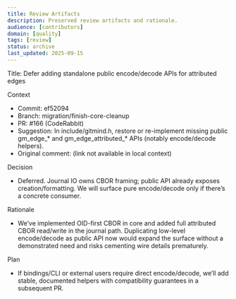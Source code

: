 ```yaml
---
title: Review Artifacts
description: Preserved review artifacts and rationale.
audience: [contributors]
domain: [quality]
tags: [review]
status: archive
last_updated: 2025-09-15
---
```


Title: Defer adding standalone public encode/decode APIs for attributed edges

Context
- Commit: ef52094
- Branch: migration/finish-core-cleanup
- PR: #166 (CodeRabbit)
- Suggestion: In include/gitmind.h, restore or re-implement missing public gm_edge_* and gm_edge_attributed_* APIs (notably encode/decode helpers).
- Original comment: (link not available in local context)

Decision
- Deferred. Journal IO owns CBOR framing; public API already exposes creation/formatting. We will surface pure encode/decode only if there’s a concrete consumer.

Rationale
- We’ve implemented OID-first CBOR in core and added full attributed CBOR read/write in the journal path. Duplicating low-level encode/decode as public API now would expand the surface without a demonstrated need and risks cementing wire details prematurely.

Plan
- If bindings/CLI or external users require direct encode/decode, we’ll add stable, documented helpers with compatibility guarantees in a subsequent PR.


